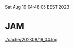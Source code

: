 Sat Aug 19 04:48:05 EEST 2023
# JAM
<a href='./cache/202308/19_04.log'>./cache/202308/19_04.log</a>
